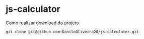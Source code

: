 # js-calculator

Como realizar download do projeto

`git clone git@github.com:DaniloOliveira28/js-calculator.git`